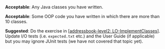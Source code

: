<panel type="danger" header="`W4.4a` Can implement classes :star:" no-close>
  <include src="../../book/oopImplementation/classes/full.md" />
  <panel header=":dart: Evidence" expanded>

**Acceptable**: Any Java classes you have written.

  </panel>
</panel>


<!-- ==================================================================================================== -->

<panel type="danger" header="`W4.4b` Can implement associations :star:" no-close>
  <include src="../../book/oopImplementation/associations/full.md" />
  <panel header=":dart: Evidence" expanded>

**Acceptable**: Some OOP code you have written in which there are more than 10 classes.

**Suggested**: Do the exercise in [[addressbook-level2: LO-ImplementClasses](https://github.com/nus-cs2103-AY1718S2/addressbook-level2/blob/master/doc/LearningOutcomes.md#implement-a-class-lo-implementclass)]. Update I/O tests (i.e. `expected.txt` etc.) and the User Guide (if applicable) but you may ignore JUnit tests (we have not covered that topic yet).

<include src="submission.md" />

  </panel>
</panel>